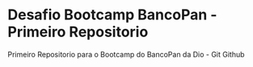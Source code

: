 # Desafio Bootcamp BancoPan - Primeiro Repositorio

Primeiro Repositorio para o Bootcamp do BancoPan da Dio - Git Github
